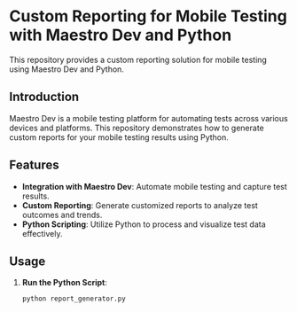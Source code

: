 # Custom Reporting for Mobile Testing with Maestro Dev and Python

This repository provides a custom reporting solution for mobile testing using Maestro Dev and Python.

## Introduction

Maestro Dev is a mobile testing platform for automating tests across various devices and platforms. This repository demonstrates how to generate custom reports for your mobile testing results using Python.

## Features

- **Integration with Maestro Dev**: Automate mobile testing and capture test results.
- **Custom Reporting**: Generate customized reports to analyze test outcomes and trends.
- **Python Scripting**: Utilize Python to process and visualize test data effectively.

## Usage

1. **Run the Python Script**:
   ```bash
   python report_generator.py
